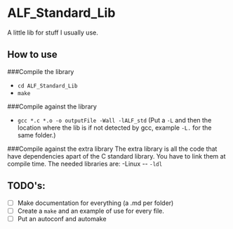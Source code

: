 # ALF_Standard_Lib
A little lib for stuff I usually use.

## How to use

###Compile the library
- `cd ALF_Standard_Lib`
- `make`

###Compile against the library
- `gcc *.c *.o -o outputFile -Wall -lALF_std` (Put a `-L` and then the location where the lib is if not detected by gcc, example `-L.` for the same folder.)

###Compile against the extra library
The extra library is all the code that have dependencies apart of the C standard library. You have to link them at compile time. The needed libraries are:
-Linux
-- `-ldl`


## TODO's:
- [ ] Make documentation for everything (a .md per folder)
- [ ] Create a `make` and an example of use for every file.
- [ ] Put an autoconf and automake
